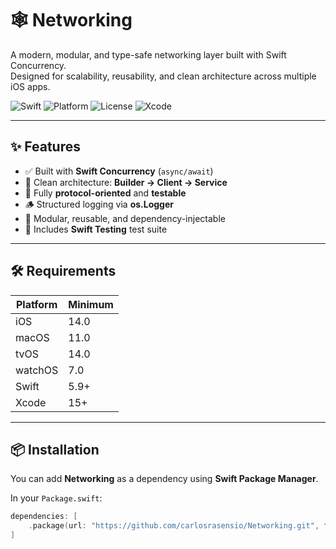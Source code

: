 # 🕸️ Networking

A modern, modular, and type-safe networking layer built with Swift Concurrency.  
Designed for scalability, reusability, and clean architecture across multiple iOS apps.

![Swift](https://img.shields.io/badge/Swift-5.9-orange.svg)
![Platform](https://img.shields.io/badge/platforms-iOS%20%7C%20macOS%20%7C%20tvOS%20%7C%20watchOS-blue.svg)
![License](https://img.shields.io/badge/license-MIT-lightgrey.svg)
![Xcode](https://img.shields.io/badge/Xcode-15%2B-blue.svg)

---

## ✨ Features

- ✅ Built with **Swift Concurrency** (`async/await`)
- 🧱 Clean architecture: **Builder → Client → Service**
- 🧩 Fully **protocol-oriented** and **testable**
- 🪵 Structured logging via **os.Logger**
- 🧠 Modular, reusable, and dependency-injectable
- 🧪 Includes **Swift Testing** test suite

---

## 🛠️ Requirements

| Platform | Minimum |
|-----------|----------|
| iOS | 14.0 |
| macOS | 11.0 |
| tvOS | 14.0 |
| watchOS | 7.0 |
| Swift | 5.9+ |
| Xcode | 15+ |

---

## 📦 Installation

You can add **Networking** as a dependency using **Swift Package Manager**.

In your `Package.swift`:

```swift
dependencies: [
    .package(url: "https://github.com/carlosrasensio/Networking.git", from: "0.1.0")
]
